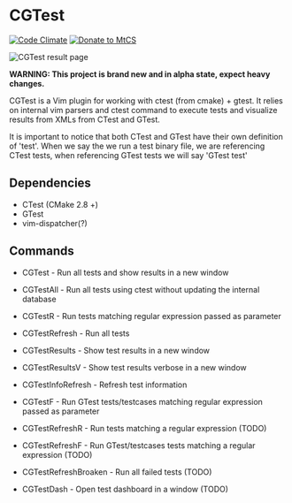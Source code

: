 CGTest
======

[![Code Climate](https://codeclimate.com/github/mtcs/vim-cgtest/badges/gpa.svg)](https://codeclimate.com/github/mtcs/vim-cgtest)
[![Donate to MtCS](https://img.shields.io/gratipay/user/mtcs.svg?maxAge=2592000)](https://gratipay.com/~mtcs/)

![CGTest result page](http://i.imgur.com/HwQbFRY.png)

__WARNING: This project is brand new and in alpha state, expect heavy changes.__

CGTest is a Vim plugin for working with ctest (from cmake) + gtest. It relies on internal vim
parsers and ctest command to execute tests and visualize results from XMLs from  CTest and GTest.

It is important to notice that both CTest and GTest have their own definition of 'test'. When we say
the we run a test binary file, we are referencing CTest tests, when referencing GTest tests we will say 'GTest
test'

Dependencies
------------

* CTest (CMake 2.8 +)
* GTest
* vim-dispatcher(?)

Commands
--------

* CGTest - Run all tests and show results in a new window
* CGTestAll - Run all tests using ctest without updating the internal database
* CGTestR <regex> - Run tests matching regular expression passed as parameter
* CGTestRefresh - Run all tests
* CGTestResults - Show test results in a new window
* CGTestResultsV - Show test results verbose in a new window
* CGTestInfoRefresh - Refresh test information

* CGTestF <regex> - Run GTest tests/testcases matching regular expression passed as parameter
* CGTestRefreshR <regex> - Run tests matching a regular expression (TODO)
* CGTestRefreshF <regex> - Run GTest/testcases tests matching a regular expression (TODO)
* CGTestRefreshBroaken - Run all failed tests (TODO)
* CGTestDash - Open test dashboard in a window (TODO)


